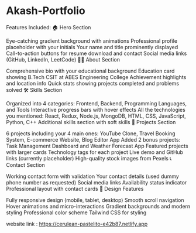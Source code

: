 # Akash-Portfolio
Features Included:
🏠 Hero Section

Eye-catching gradient background with animations
Professional profile placeholder with your initials
Your name and title prominently displayed
Call-to-action buttons for resume download and contact
Social media links (GitHub, LinkedIn, LeetCode)
👨‍💻 About Section

Comprehensive bio with your educational background
Education card showing B.Tech CSIT at ABES Engineering College
Achievement highlights and location info
Quick stats showing projects completed and problems solved
🛠️ Skills Section

Organized into 4 categories: Frontend, Backend, Programming Languages, and Tools
Interactive progress bars with hover effects
All the technologies you mentioned: React, Redux, Node.js, MongoDB, HTML, CSS, JavaScript, Python, C++
Additional skills section with soft skills
🚀 Projects Section

6 projects including your 4 main ones: YouTube Clone, Travel Booking System, E-commerce Website, Blog Editor App
Added 2 bonus projects: Task Management Dashboard and Weather Forecast App
Featured projects with larger cards
Technology tags for each project
Live demo and GitHub links (currently placeholder)
High-quality stock images from Pexels
📞 Contact Section

Working contact form with validation
Your contact details (used dummy phone number as requested)
Social media links
Availability status indicator
Professional layout with contact cards
🎨 Design Features

Fully responsive design (mobile, tablet, desktop)
Smooth scroll navigation
Hover animations and micro-interactions
Gradient backgrounds and modern styling
Professional color scheme
Tailwind CSS for styling

website link : https://cerulean-pastelito-e42b87.netlify.app



